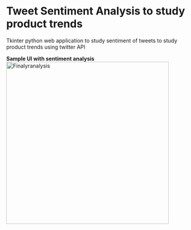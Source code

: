 # Tweet Sentiment Analysis to study product trends
Tkinter python web application to study sentiment of tweets to study product trends using twitter API

**Sample UI with sentiment analysis**
<img width="431" alt="Finalyranalysis" src="https://github.com/Rk1999Jk/TweetSentimentAnalysis/assets/115196734/c1e16787-4add-4c6d-a3dc-f63b22edb4f7">



